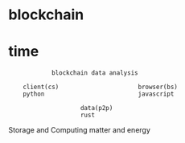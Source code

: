 # blockchain
# time
                blockchain data analysis   

        client(cs)                      browser(bs)
        python                          javascript 

                        data(p2p)
                        rust

Storage and Computing
matter and energy
